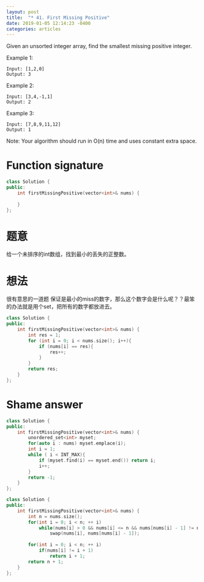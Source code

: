 ```yaml
---
layout: post
title:  "* 41. First Missing Positive"
date: 2019-01-05 12:14:23 -0400
categories: articles
---
```

Given an unsorted integer array, find the smallest missing positive integer.

Example 1:
```
Input: [1,2,0]
Output: 3
```
Example 2:
```
Input: [3,4,-1,1]
Output: 2
```
Example 3:
```
Input: [7,8,9,11,12]
Output: 1
```
Note:
Your algorithm should run in O(n) time and uses constant extra space.
# Function signature
```c++
class Solution {
public:
    int firstMissingPositive(vector<int>& nums) {
        
    }
};
```
# 题意
给一个未排序的int数组，找到最小的丢失的正整数。
# 想法
很有意思的一道题
保证是最小的miss的数字，那么这个数字会是什么呢？？最笨的办法就是用个set，把所有的数字都放进去。
```c++
class Solution {
public:
    int firstMissingPositive(vector<int>& nums) {
    	int res = 1;
    	for (int i = 0; i < nums.size(); i++){
    		if (nums[i] == res){
    			res++;
    		}
    	}
        return res;
    }
};
```

# Shame answer
```c++
class Solution {
public:
    int firstMissingPositive(vector<int>& nums) {
        unordered_set<int> myset;
        for(auto i : nums) myset.emplace(i);
        int i = 1;
        while ( i < INT_MAX){
            if (myset.find(i) == myset.end()) return i;
            i++;
        }
        return -1;
    }
};
```
```c++
class Solution {
public:
    int firstMissingPositive(vector<int>& nums) {
        int n = nums.size();
        for(int i = 0; i < n; ++ i)
            while(nums[i] > 0 && nums[i] <= n && nums[nums[i] - 1] != nums[i])
                swap(nums[i], nums[nums[i] - 1]);
        
        for(int i = 0; i < n; ++ i)
            if(nums[i] != i + 1)
                return i + 1;
        return n + 1;
    }
};
```